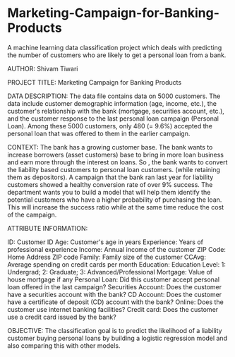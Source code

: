 # Marketing-Campaign-for-Banking-Products
A machine learning data classification project which deals with predicting the number of customers who are likely to get a personal loan from a bank.

AUTHOR: Shivam Tiwari

PROJECT TITLE: Marketing Campaign for Banking Products

DATA DESCRIPTION: The data file contains data on 5000 customers. The data include customer demographic information (age, income, etc.), the customer's relationship with the bank (mortgage, securities account, etc.), and the customer response to the last personal loan campaign (Personal Loan). Among these 5000 customers, only 480 (= 9.6%) accepted the personal loan that was offered to them in the earlier campaign.

CONTEXT: The bank has a growing customer base. The bank wants to increase borrowers (asset customers) base to bring in more loan business and earn more through the interest on loans. So , the bank wants to convert the liability based customers to personal loan customers. (while retaining them as depositors). A campaign that the bank ran last year for liability customers showed a healthy conversion rate of over 9% success. The department wants you to build a model that will help them identify the potential customers who have a higher probability of purchasing the loan. This will increase the success ratio while at the same time reduce the cost of the campaign.

ATTRIBUTE INFORMATION:

ID: Customer ID
Age: Customer's age in years
Experience: Years of professional experience
Income: Annual income of the customer
ZIP Code: Home Address ZIP code
Family: Family size of the customer
CCAvg: Average spending on credit cards per month
Education: Education Level: 1: Undergrad; 2: Graduate; 3: Advanced/Professional
Mortgage: Value of house mortgage if any
Personal Loan: Did this customer accept personal loan offered in the last campaign?
Securities Account: Does the customer have a securities account with the bank?
CD Account: Does the customer have a certificate of deposit (CD) account with the bank?
Online: Does the customer use internet banking facilities?
Credit card: Does the customer use a credit card issued by the bank?

OBJECTIVE: The classification goal is to predict the likelihood of a liability customer buying personal loans by building a logistic regression model and also comparing this with other models.
